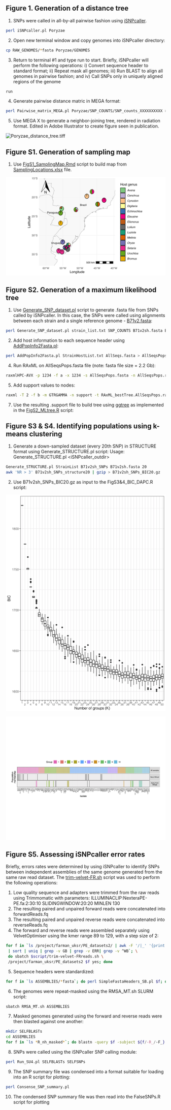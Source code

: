 ## Figure 1. Generation of a distance tree
1. SNPs were called in all-by-all pairwise fashion using [iSNPcaller](https://github.com/drdna/iSNPcaller).
```bash
perl iSNPcaller.pl Poryzae
```
2. Open new terminal window and copy genomes into iSNPcaller directory:
```bash
cp RAW_GENOMES/*fasta Poryzae/GENOMES
```
3. Return to terminal #1 and type run to start. Briefly, iSNPcaller will perform the following operations:
  i)   Convert sequence header to standard format;
  ii)  Repeat mask all genomes;
  iii) Run BLAST to align all genomes in pairwise fashion; and
  iv)  Call SNPs only in uniquely aligned regions of the genome
```bash
run
```
4. Generate pairwise distance matric in MEGA format:
```bash
perl Pairwise_matrix_MEGA.pl Poryzae/SNP_COUNTS/SNP_counts_XXXXXXXXXX > SNPcounts_WheatBlast.meg
```
5. Use MEGA X to generate a neighbor-joining tree, rendered in radiation format. Edited in Adobe Illustrator to create figure seen in publication.

![Poryzae_distance_tree.tiff](/data/Poryzae_distance_tree.tiff)

## Figure S1. Generation of sampling map

1. Use [FigS1_SamplingMap.Rmd](/scripts/FigS1_SamplingMap.Rmd) script to build map from [SamplingLocations.xlsx](/data/SamplingLocations.xlsx) file.

![FigS1_SamplingMap.png](/data/FigS1_SamplingMap.png)

## Figure S2. Generation of a maximum likelihood tree

1. Use [Generate_SNP_dataset.pl](/scripts/Generate_SNP_dataset.pl) script to generate .fasta file from SNPs called by iSNPcaller. In this case, the SNPs were called using alignments between each strain and a single reference genome - [B71v2.fasta](https://www.ncbi.nlm.nih.gov/genome/62?genome_assembly_id=1571357):
```bash
perl Generate_SNP_dataset.pl strain_list.txt SNP_COUNTS B71v2sh.fasta B71v2sh_ALIGN_STRINGs > AllSeqs.fasta
```
2. Add host information to each sequence header using [AddPopInfo2Fasta.pl](/scripts/AddPopInfo2Fasta.pl):
```bash
perl AddPopInfo2Fasta.pl StrainHostList.txt AllSeqs.fasta > AllSeqsPops.fasta
```
4. Run RAxML on AllSeqsPops.fasta file (note: fasta file size = 2.2 Gb):
```bash
raxmlHPC-AVX -p 1234 -f a -x 1234 -s AllSeqsPops.fasta -n AllSeqsPops.raxml -m GTRGAMMA #- 1000
```
5. Add support values to nodes:
```bash
raxml -T 2 -f b -m GTRGAMMA -n support -t RAxML_bestTree.AllSeqsPops.raxml -z RAxML_bootstrap.AllSeqsPops.raxml
```
7. Use the resulting .support file to build tree using [ggtree](https://bioconductor.org/packages/release/bioc/html/ggtree.html) as implemented in the [FigS2_MLtree.R](/scripts/FigS2_MLtree.R) script:

## Figure S3 & S4. Identifying populations using k-means clustering

1. Generate a down-sampled dataset (every 20th SNP) in STRUCTURE format using Generate_STRUCTURE.pl script:
Usage: Generate_STRUCTURE.pl <strain-list> <iSNPcaller_outdir> <ref-genome> <downsample-factor>
```bash
Generate_STRUCTURE.pl StrainList B71v2sh_SNPs B71v2sh.fasta 20
awk 'NR > 3' B71v2sh_SNPs_structure20 | gzip > B71v2sh_SNPs_BIC20.gz
```
2. Use B71v2sh_SNPs_BIC20.gz as input to the FigS3&4_BIC_DAPC.R script:
 
![FigS3_BIC1-50.png](/images/FigS3_BIC1-50.png)

![FigS4_DAPC.png](/images/FigS4_DAPC.png)
 
## Figure S5. Assessing iSNPcaller error rates
Briefly, errors rates were determined by using iSNPcaller to identify SNPs between independent assemblies of the same genome generated from the same raw read dataset.
The [trim-velvet-FR.sh](/scripts/trim-velvet-FR.sh) script was used to perform the following operations:
1. Low quality sequence and adapters were trimmed from the raw reads using Trimmomatic with parameters: ILLUMINACLIP:NexteraPE-PE.fa:2:30:10 SLIDINGWINDOW:20:20 MINLEN 130
2. The resulting paired and unpaired forward reads were concatenated into forwardReads.fq
3. The resulting paired and unpaired reverse reads were concatenated into reverseReads.fq
4. The forward and reverse reads were assembled separately using VelvetOptimiser using the kmer range 89 to 129, with a step size of 2:
```bash
for f in `ls /project/farman_uksr/PE_datasets2/ | awk -F '/|_' '{print $1}' \ 
 | sort | uniq | grep -v GB | grep -v ERR| grep -v ^WB`; \
 do sbatch $script/trim-velvet-FRreads.sh \
 /project/farman_uksr/PE_datasets2 $f yes; done
```
5. Sequence headers were standardized:
```bash
for f in `ls ASSEMBLIES/*fasta`; do perl SimpleFastaHeaders_SB.pl $f; done
```
6. The genomes were repeat-masked using the RMSA_MT.sh SLURM script:
```bash
sbatch RMSA_MT.sh ASSEMBLIES
```
7. Masked genomes generated using the forward and reverse reads were then blasted against one another:
```bash
mkdir SELFBLASTs
cd ASSEMBLIES
for f in `ls *R_nh_masked*`; do blastn -query $f -subject ${f/-R_/-F_} -evalue 1e-50 -max_target_seqs 20000 -outfmt '6 qseqid sseqid qstart qend sstart send btop' > ../SELFBLASTs/${f/_*/}.${f/R_*/F}.BLAST; done
```
8. SNPs were called using the iSNPcaller SNP calling module:
```bash
perl Run_SU4.pl SELFBLASTs SELFSNPs
```
9. The SNP summary file was condensed into a format suitable for loading into an R script for plotting:
```bash
perl Consense_SNP_summary.pl 
```
10. The condensed SNP summary file was then read into the FalseSNPs.R script for plotting




